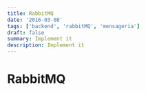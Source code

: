```yaml
---
title: RabbitMQ
date: '2016-03-08'
tags: ['backend', 'rabbitMQ', 'mensageria']
draft: false
summary: Implement it
description: Implement it
---
```


# RabbitMQ



